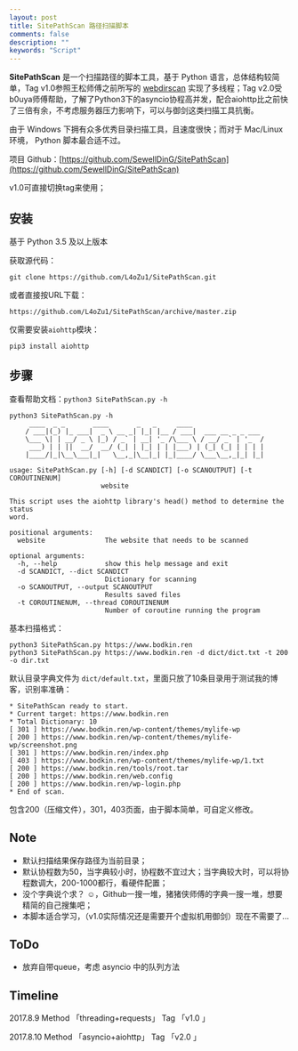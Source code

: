 ```yaml
---
layout: post
title: SitePathScan 路径扫描脚本
comments: false
description: ""
keywords: "Script"
---
```


**SitePathScan** 是一个扫描路径的脚本工具，基于 Python 语言，总体结构较简单，Tag v1.0参照王松师傅之前所写的 [webdirscan](https://github.com/Strikersb/webdirscan) 实现了多线程；Tag v2.0受b0uya师傅帮助，了解了Python3下的asyncio协程高并发，配合aiohttp比之前快了三倍有余，不考虑服务器压力影响下，可以与御剑这类扫描工具抗衡。

由于 Windows 下拥有众多优秀目录扫描工具，且速度很快；而对于 Mac/Linux 环境， Python 脚本最合适不过。

项目 Github：[https://github.com/SewellDinG/SitePathScan](https://github.com/SewellDinG/SitePathScan)

v1.0可直接切换tag来使用；

## 安装

基于 Python 3.5 及以上版本

获取源代码：

```
git clone https://github.com/L4oZu1/SitePathScan.git
```

或者直接按URL下载：

```
https://github.com/L4oZu1/SitePathScan/archive/master.zip
```

仅需要安装`aiohttp`模块：

```
pip3 install aiohttp
```

## 步骤

查看帮助文档：`python3 SitePathScan.py -h`

```
python3 SitePathScan.py -h
     ____  _ _       ____       _   _     ____
    / ___|(_) |_ ___|  _ \ __ _| |_| |__ / ___|  ___ __ _ _ ___
    \___ \| | __/ _ \ |_) / _` | __| '_ /\___ \ / __/ _` | '_  /
     ___) | | ||  __/  __/ (_| | |_| | | |___) | (_| (_| | | | |
    |____/|_|\__\___|_|   \__,_|\__|_| |_|____/ \___\__,_|_| |_|
    
usage: SitePathScan.py [-h] [-d SCANDICT] [-o SCANOUTPUT] [-t COROUTINENUM]
                       website

This script uses the aiohttp library's head() method to determine the status
word.

positional arguments:
  website               The website that needs to be scanned

optional arguments:
  -h, --help            show this help message and exit
  -d SCANDICT, --dict SCANDICT
                        Dictionary for scanning
  -o SCANOUTPUT, --output SCANOUTPUT
                        Results saved files
  -t COROUTINENUM, --thread COROUTINENUM
                        Number of coroutine running the program
```

基本扫描格式：

```
python3 SitePathScan.py https://www.bodkin.ren
python3 SitePathScan.py https://www.bodkin.ren -d dict/dict.txt -t 200 -o dir.txt
```

默认目录字典文件为 `dict/default.txt`，里面只放了10条目录用于测试我的博客，识别率准确：

```
* SitePathScan ready to start.
* Current target: https://www.bodkin.ren
* Total Dictionary: 10
[ 301 ] https://www.bodkin.ren/wp-content/themes/mylife-wp
[ 200 ] https://www.bodkin.ren/wp-content/themes/mylife-wp/screenshot.png
[ 301 ] https://www.bodkin.ren/index.php
[ 403 ] https://www.bodkin.ren/wp-content/themes/mylife-wp/1.txt
[ 200 ] https://www.bodkin.ren/tools/root.tar
[ 200 ] https://www.bodkin.ren/web.config
[ 200 ] https://www.bodkin.ren/wp-login.php
* End of scan.
```

包含200（压缩文件），301，403页面，由于脚本简单，可自定义修改。

## Note

- 默认扫描结果保存路径为当前目录；
- 默认协程数为50，当字典较小时，协程数不宜过大；当字典较大时，可以将协程数调大，200-1000都行，看硬件配置；
- 没个字典说个求？   ☺，Github一搜一堆，猪猪侠师傅的字典一搜一堆，想要精简的自己搜集吧；
- 本脚本适合学习，（v1.0实际情况还是需要开个虚拟机用御剑）现在不需要了...

## ToDo

- 放弃自带queue，考虑 asyncio 中的队列方法

## Timeline

2017.8.9   Method 「threading+requests」 Tag 「v1.0 」

2017.8.10 Method 「asyncio+aiohttp」    Tag 「v2.0 」